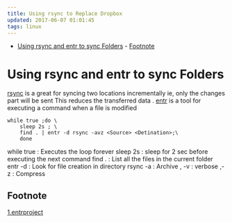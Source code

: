 ```yaml
---
title: Using rsync to Replace Dropbox
updated: 2017-06-07 01:01:45
tags: linux
---
```

- [Using rsync and entr  to sync Folders](#org244bd83)
        - [Footnote](#org6d6a958)


<a id="org244bd83"></a>

# Using rsync and entr  to sync Folders

[rsync](rsync) is a great for syncing two locations incrementally ie, only the changes part will be sent This reduces the transferred data . [entr](entr) is a tool for executing a command when a file is modified

```shell
while true ;do \
    sleep 2s ; \
    find . | entr -d rsync -avz <Source> <Detination>;\
    done
```

while true : Executes the loop forever sleep 2s : sleep for 2 sec before executing the next command find . : List all the files in the current folder entr -d : Look for file creation in directory rsync -a : Archive , -v : verbose ,-z : Compress


<a id="org6d6a958"></a>

## Footnote

[1.entrproject](http://entrproject.org/)
